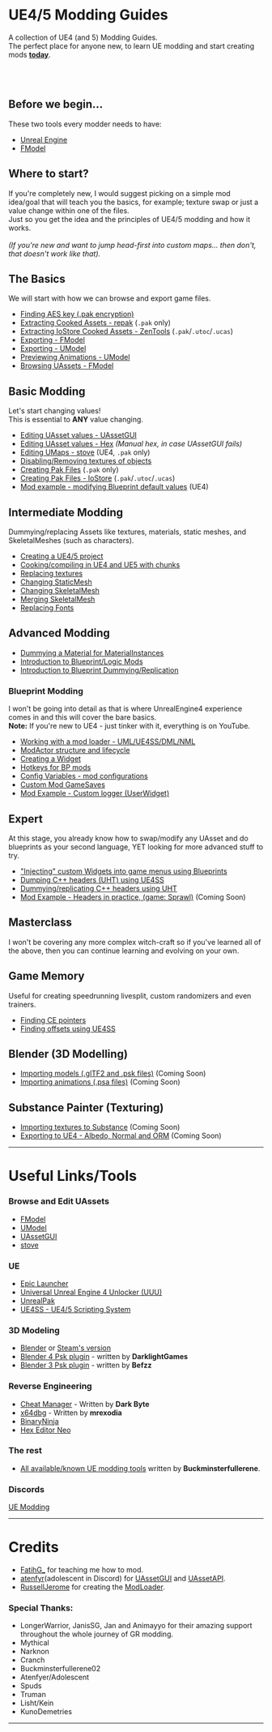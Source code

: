 

# UE4/5 Modding Guides 
A collection of UE4 (and 5) Modding Guides.</br>
The perfect place for anyone new, to learn UE modding and start creating mods <u><strong>today</strong></u>.</br>

</br></br>

## Before we begin...
These two tools every modder needs to have:<br>
- [Unreal Engine](https://www.unrealengine.com/en-US/)
- [FModel](https://fmodel.app/)

## Where to start?
If you're completely new, I would suggest picking on a simple mod idea/goal that will teach you the basics, for example; texture swap or just a value change within one of the files.
</br>
Just so you get the idea and the principles of UE4/5 modding and how it works.
<br><br>
<i>(If you're new and want to jump head-first into custom maps... then don't, that doesn't work like that).</i>

## The Basics
We will start with how we can browse and export game files.

- [Finding AES key (.pak encryption)](./TheBasics/AesKey.md)
- [Extracting Cooked Assets - repak](./TheBasics/ExtractingCooked.md) (`.pak` only)
- [Extracting IoStore Cooked Assets - ZenTools](./TheBasics/ExtractingIoStore.md) (`.pak`/`.utoc`/`.ucas`)
- [Exporting - FModel](./TheBasics/ExportingFModel.md)
- [Exporting - UModel](./TheBasics/ExportingUModel.md)
- [Previewing Animations - UModel](./TheBasics/UModelAnimations.md)
- [Browsing UAssets - FModel](./TheBasics/UsingFModel.md)

## Basic Modding
Let's start changing values!</br>
This is essential to <b>ANY</b> value changing.</br>
- [Editing UAsset values - UAssetGUI](./BasicModding/UAssetGUI.md)
- [Editing UAsset values - Hex](./BasicModding/HexEditing.md) *(Manual hex, in case UAssetGUI fails)*
- [Editing UMaps - stove](./BasicModding/EditingUmaps.md) (UE4, `.pak` only)
- [Disabling/Removing textures of objects](./BasicModding/DisablingObjects.md)
- [Creating Pak Files](./BasicModding/UnrealPak.md) (`.pak` only)
- [Creating Pak Files - IoStore](./BasicModding/IoStorePacking.md) (`.pak`/`.utoc`/`.ucas`)
- [Mod example - modifying Blueprint default values](./BasicModding/example1.md) (UE4)

## Intermediate Modding
Dummying/replacing Assets like textures, materials, static meshes, and SkeletalMeshes (such as characters). </br>

- [Creating a UE4/5 project](./IntermediateModding/CreatingProject.md)
- [Cooking/compiling in UE4 and UE5 with chunks](./IntermediateModding/CookingContent.md)
- [Replacing textures](./IntermediateModding/ChangingTextures.md)
- [Changing StaticMesh](./IntermediateModding/ChangingSM.md)
- [Changing SkeletalMesh](./IntermediateModding/ChangingSK.md)
- [Merging SkeletalMesh](./IntermediateModding/MergingSK.md)
- [Replacing Fonts](./IntermediateModding/ReplacingFonts.md)

## Advanced Modding
- [Dummying a Material for MaterialInstances](./AdvancedModding/ReplicatingMI.md)
- [Introduction to Blueprint/Logic Mods](./AdvancedModding/BpModsIntro.md)
- [Introduction to Blueprint Dummying/Replication](./AdvancedModding/BpReplication.md)

### Blueprint Modding
I won't be going into detail as that is where UnrealEngine4 experience comes in and this will cover the bare basics.</br>
<b>Note:</b> If you're new to UE4 - just tinker with it, everything is on YouTube.

- [Working with a mod loader - UML/UE4SS/DML/NML](./BPModding/WorkingWithML.md)
- [ModActor structure and lifecycle](./BPModding/ModActorLifeCycle.md)
- [Creating a Widget](./BPModding/CreateWidget.md)
- [Hotkeys for BP mods](./BPModding/Hotkeys.md) 
- [Config Variables - mod configurations](./BPModding/ConfigVariables.md)
- [Custom Mod GameSaves](./BPModding/GameSaves.md)
- [Mod Example - Custom logger (UserWidget)](./BPModding/CustomLogger.md) 

## Expert
At this stage, you already know how to swap/modify any UAsset and do blueprints as your second language, YET looking for more advanced stuff to try.
- ["Injecting" custom Widgets into game menus using Blueprints](./ExpertModding/GameMenus.md)
- [Dumping C++ headers (UHT) using UE4SS](./ExpertModding/GeneratingUHT.md)
- [Dummying/replicating C++ headers using UHT](./ExpertModding/UEClasses.md)
- [Mod Example - Headers in practice, (game: Sprawl)]() (Coming Soon)

## Masterclass
I won't be covering any more complex witch-craft so if you've learned all of the above, then you can continue learning and evolving on your own.<br>


## Game Memory
Useful for creating speedrunning livesplit, custom randomizers and even trainers.
- [Finding CE pointers](./GameMemory/findingPointers.md)
- [Finding offsets using UE4SS](./GameMemory/findingPointers2.md)


##  Blender (3D Modelling)
- [Importing models (.glTF2 and .psk files)]() (Coming Soon)
- [Importing animations (.psa files)]() (Coming Soon)

## Substance Painter (Texturing)
- [Importing textures to Substance]() (Coming Soon)
- [Exporting to UE4 - Albedo, Normal and ORM]() (Coming Soon)


---

# Useful Links/Tools

### Browse and Edit UAssets
- [FModel](https://fmodel.app/)
- [UModel](https://www.gildor.org/en/projects/umodel)
- [UAssetGUI](https://github.com/atenfyr/UAssetGUI)
- [stove](https://github.com/bananaturtlesandwich/stove)

### UE
- [Epic Launcher](https://www.epicgames.com/store/en-US/)
- [Universal Unreal Engine 4 Unlocker (UUU)](https://framedsc.github.io/GeneralGuides/universal_ue4_consoleunlocker.htm)
- [UnrealPak](https://github.com/Dmgvol/UE_Modding/raw/main/Tools/UnrealPak.zip)
- [UE4SS - UE4/5 Scripting System](https://github.com/UE4SS-RE/RE-UE4SS)

### 3D Modeling
- [Blender](https://www.blender.org/) or [Steam's version](https://store.steampowered.com/app/365670/Blender/)
- [Blender 4 Psk plugin](https://github.com/DarklightGames/io_scene_psk_psa) - written by **DarklightGames**
- [Blender 3 Psk plugin](https://github.com/Befzz/blender3d_import_psk_psa) - written by **Befzz**

### Reverse Engineering
- [Cheat Manager](https://www.cheatengine.org/) - Written by **Dark Byte**
- [x64dbg](https://x64dbg.com/) - Written by **mrexodia**
- [BinaryNinja](https://binary.ninja/)
- [Hex Editor Neo](https://freehexeditorneo.com/)

### The rest
- [All available/known UE modding tools](https://github.com/Buckminsterfullerene02/UE-Modding-Tools) written by **Buckminsterfullerene**.

### Discords
[UE Modding](https://discord.gg/unreal-engine-modding-876613187204685934)

---

# Credits
- [FatihG_](https://www.youtube.com/c/fatihG/) for teaching me how to mod.
- [atenfyr](https://github.com/atenfyr/)(adolescent in Discord) for [UAssetGUI](https://github.com/atenfyr/UAssetGUI) and [UAssetAPI](https://github.com/atenfyr/UAssetAPI).
- [RussellJerome](https://github.com/RussellJerome) for creating the [ModLoader](https://github.com/RussellJerome/UnrealModLoader).


### Special Thanks:
- LongerWarrior, JanisSG, Jan and Animayyo for their amazing support throughout the whole journey of GR modding.
- Mythical
- Narknon
- Cranch
- Buckminsterfullerene02
- Atenfyer/Adolescent
- Spuds
- Truman 
- Lisht/Kein
- KunoDemetries

---


